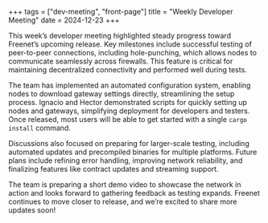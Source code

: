 +++
tags = ["dev-meeting", "front-page"]
title = "Weekly Developer Meeting" 
date = 2024-12-23
+++

This week’s developer meeting highlighted steady progress toward Freenet’s upcoming release. Key
milestones include successful testing of peer-to-peer connections, including hole-punching, which
allows nodes to communicate seamlessly across firewalls. This feature is critical for maintaining
decentralized connectivity and performed well during tests.

The team has implemented an automated configuration system, enabling nodes to download gateway
settings directly, streamlining the setup process. Ignacio and Hector demonstrated scripts for
quickly setting up nodes and gateways, simplifying deployment for developers and testers. Once
released, most users will be able to get started with a single `cargo install` command.

Discussions also focused on preparing for larger-scale testing, including automated updates and
precompiled binaries for multiple platforms. Future plans include refining error handling, improving
network reliability, and finalizing features like contract updates and streaming support.

The team is preparing a short demo video to showcase the network in action and looks forward to
gathering feedback as testing expands. Freenet continues to move closer to release, and we’re
excited to share more updates soon!

